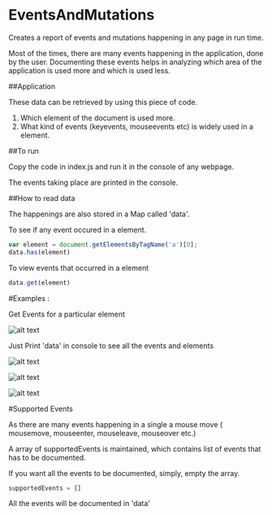 # EventsAndMutations
Creates a report of events and mutations happening in any page in run time.

Most of the times, there are many events happening in the application, done by the user. Documenting these events helps in analyzing which area of the application is used more and which is used less.

##Application

These data can be retrieved by using this piece of code.

1. Which element of the document is used more.
2. What kind of events (keyevents, mouseevents etc) is widely used in a element.


##To run

Copy the code in index.js and run it in the console of any webpage.

The events taking place are printed in the console.


##How to read data

The happenings are also stored in a Map called 'data'.

To see if any event occured in a element.

```javascript
var element = document.getElementsByTagName('a')[0];
data.has(element)
```

To view events that occurred in a element

```javascript
data.get(element)
```
#Examples :

Get Events for a particular element

![alt text](EventsAndMutations/img/1.png?raw=true)

Just Print 'data' in console to see all the events and elements

![alt text](EventsAndMutations/img/2.png?raw=true)

![alt text](EventsAndMutations/img/3.png?raw=true)

![alt text](EventsAndMutations/img/4.png?raw=true)

#Supported Events

As there are many events happening in a single a mouse move ( mousemove, mouseenter, mouseleave, mouseover etc.)

A array of supportedEvents is maintained, which contains list of events that has to be documented.

If you want all the events to be documented, simply, empty the array.

```javascript
supportedEvents = []
```

All the events will be documented in 'data'
